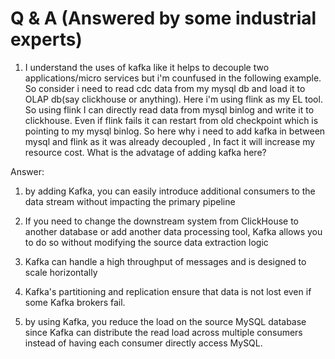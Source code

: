 # Q & A (Answered by some industrial experts)
1. I understand the uses of kafka like it helps to decouple two applications/micro services but i'm counfused in the following example.
So consider i need to read cdc data from my mysql db and load it to OLAP db(say clickhouse or anything). Here i'm using flink as my EL tool. So using flink I can directly read data from mysql binlog and write it to clickhouse. Even if flink fails it can restart from old checkpoint which is pointing to my mysql binlog. 
So here why i need to add kafka in between mysql and flink as it was already decoupled , In fact it will increase my resource cost. What is the advatage of adding kafka here?

Answer:
1. by adding Kafka, you can easily introduce additional consumers to the data stream without impacting the primary pipeline

2. If you need to change the downstream system from ClickHouse to another database or add another data processing tool, Kafka allows you to do so without modifying the source data extraction logic

3. Kafka can handle a high throughput of messages and is designed to scale horizontally

4. Kafka's partitioning and replication ensure that data is not lost even if some Kafka brokers fail.

5. by using Kafka, you reduce the load on the source MySQL database since Kafka can distribute the read load across multiple consumers instead of having each consumer directly access MySQL.